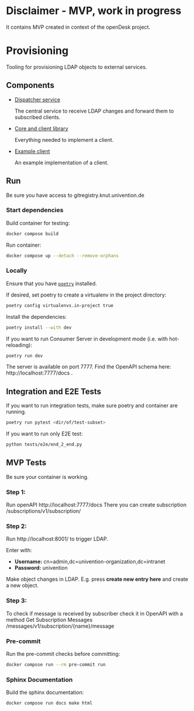 # Disclaimer - MVP, work in progress

It contains MVP created in context of the openDesk project.

# Provisioning

Tooling for provisioning LDAP objects to external services.

## Components

- [Dispatcher service](./src/dispatcher/)

  The central service to receive LDAP changes and forward them to subscribed clients.

- [Core and client library](src/shared/)

  Everything needed to implement a client.

- [Example client](./src/example-client/)

  An example implementation of a client.

## Run
Be sure you have access to gitregistry.knut.univention.de

### Start dependencies

Build container for testing:
```sh
docker compose build
```
Run container:

```sh
docker compose up --detach --remove-orphans
```


### Locally

Ensure that you have [`poetry`](https://python-poetry.org/docs/) installed.

If desired, set poetry to create a virtualenv in the project directory:
```sh
poetry config virtualenvs.in-project true
```

Install the dependencies:
```sh
poetry install --with dev
```

If you want to run Consumer Server in development mode (i.e. with hot-reloading):
```sh
poetry run dev
```
The server is available on port 7777.
Find the OpenAPI schema here: http://localhost:7777/docs .

## Integration and E2E Tests

If you want to run integration tests, make sure poetry and container are running.

```sh
poetry run pytest <dir/of/test-subset>
```
If you want to run only E2E test:

```sh
python tests/e2e/end_2_end.py
```
## MVP Tests
Be sure your container is working.

### Step 1:
Run openAPI http://localhost:7777/docs There you can create subscription /subscriptions/v1/subscription/

### Step 2:
Run http://localhost:8001/ to trigger LDAP.

Enter with:
  - **Username:** cn=admin,dc=univention-organization,dc=intranet
  - **Password:** univention

Make object changes in LDAP. E.g. press **create new entry here** and create a new object.

### Step 3:
To check if message is received by subscriber check it in OpenAPI with a method Get Subscription Messages  /messages/v1/subscription/{name}/message


### Pre-commit

Run the pre-commit checks before committing:
```sh
docker compose run --rm pre-commit run
```

### Sphinx Documentation

Build the sphinx documentation:
```sh
docker compose run docs make html
```
